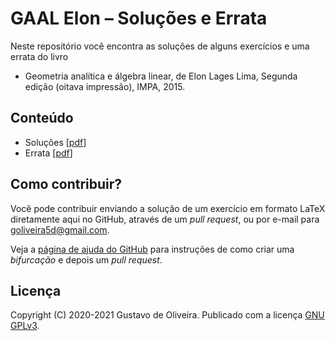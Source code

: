 # GAAL Elon – Soluções e Errata

Neste repositório você encontra as soluções de alguns exercícios e uma errata do livro

* Geometria analítica e álgebra linear, de Elon Lages Lima, Segunda edição (oitava impressão), IMPA, 2015.

## Conteúdo

* Soluções [[pdf](soluções-gaal-elon.pdf)]
* Errata [[pdf](errata-gaal-elon.pdf)]

## Como contribuir?

Você pode contribuir enviando a solução de um exercício em formato LaTeX diretamente aqui no GitHub, através de um _pull request_, ou por e-mail para goliveira5d@gmail.com.

Veja a [página de ajuda do GitHub][1] para instruções de como criar uma _bifurcação_ e depois um _pull request_.

## Licença

Copyright (C) 2020-2021 Gustavo de Oliveira. Publicado com a licença [GNU GPLv3][2].

[1]: https://help.github.com/pt/github/collaborating-with-issues-and-pull-requests
[2]: LICENSE
